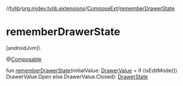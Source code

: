 //[tvlib](../../../index.md)/[org.mjdev.tvlib.extensions](../index.md)/[ComposeExt](index.md)/[rememberDrawerState](remember-drawer-state.md)

# rememberDrawerState

[androidJvm]\

@[Composable](https://developer.android.com/reference/kotlin/androidx/compose/runtime/Composable.html)

fun [rememberDrawerState](remember-drawer-state.md)(initialValue: [DrawerValue](https://developer.android.com/reference/kotlin/androidx/tv/material3/DrawerValue.html) = if (isEditMode()) DrawerValue.Open else DrawerValue.Closed): [DrawerState](https://developer.android.com/reference/kotlin/androidx/tv/material3/DrawerState.html)
